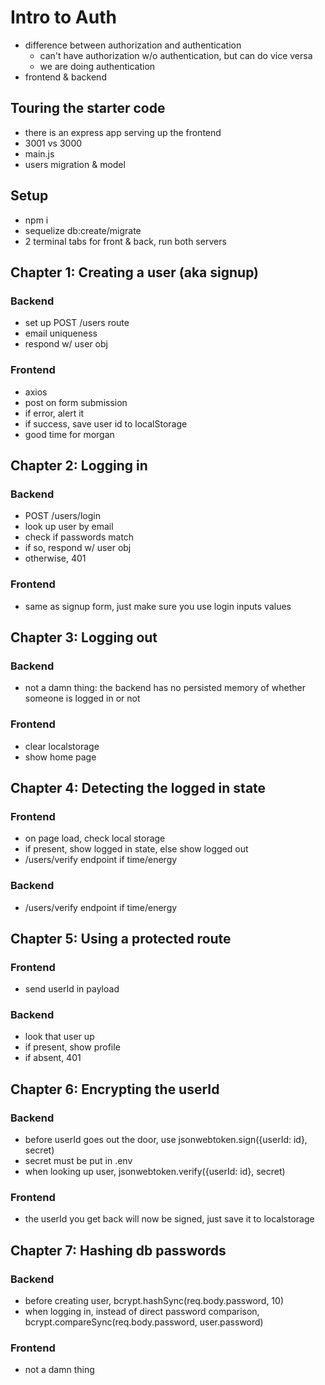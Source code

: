 # Intro to Auth
- difference between authorization and authentication
  - can't have authorization w/o authentication, but can do vice versa
  - we are doing authentication
- frontend & backend

## Touring the starter code
- there is an express app serving up the frontend
- 3001 vs 3000
- main.js
- users migration & model

## Setup
- npm i
- sequelize db:create/migrate
- 2 terminal tabs for front & back, run both servers

## Chapter 1: Creating a user (aka signup)
### Backend
  - set up POST /users route
  - email uniqueness
  - respond w/ user obj
### Frontend
  - axios
  - post on form submission
  - if error, alert it
  - if success, save user id to localStorage
  - good time for morgan

## Chapter 2: Logging in
### Backend
  - POST /users/login
  - look up user by email
  - check if passwords match
  - if so, respond w/ user obj
  - otherwise, 401
### Frontend
  - same as signup form, just make sure you use login inputs values

## Chapter 3: Logging out
### Backend
  - not a damn thing: the backend has no persisted memory of whether someone is logged in or not
### Frontend
  - clear localstorage
  - show home page

## Chapter 4: Detecting the logged in state
### Frontend
  - on page load, check local storage
  - if present, show logged in state, else show logged out
  - /users/verify endpoint if time/energy
### Backend
  - /users/verify endpoint if time/energy

## Chapter 5: Using a protected route
### Frontend
  - send userId in payload
### Backend
  - look that user up
  - if present, show profile
  - if absent, 401

## Chapter 6: Encrypting the userId
### Backend
  - before userId goes out the door, use jsonwebtoken.sign({userId: id}, secret)
  - secret must be put in .env
  - when looking up user, jsonwebtoken.verify({userId: id}, secret)
### Frontend
  - the userId you get back will now be signed, just save it to localstorage

## Chapter 7: Hashing db passwords
### Backend
  - before creating user, bcrypt.hashSync(req.body.password, 10)
  - when logging in, instead of direct password comparison, bcrypt.compareSync(req.body.password, user.password)
### Frontend
  - not a damn thing